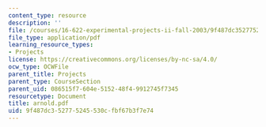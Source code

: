 ```yaml
---
content_type: resource
description: ''
file: /courses/16-622-experimental-projects-ii-fall-2003/9f487dc352775245530cfbf67b3f7e74_arnold.pdf
file_type: application/pdf
learning_resource_types:
- Projects
license: https://creativecommons.org/licenses/by-nc-sa/4.0/
ocw_type: OCWFile
parent_title: Projects
parent_type: CourseSection
parent_uid: 086515f7-604e-5152-48f4-9912745f7345
resourcetype: Document
title: arnold.pdf
uid: 9f487dc3-5277-5245-530c-fbf67b3f7e74
---
```

